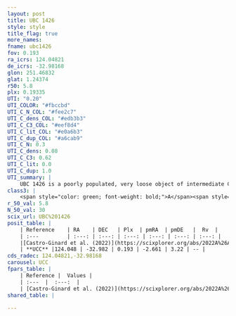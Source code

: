 ```yaml
---
layout: post
title: UBC 1426
style: style
title_flag: true
more_names: 
fname: ubc1426
fov: 0.193
ra_icrs: 124.04821
de_icrs: -32.98168
glon: 251.46832
glat: 1.24374
r50: 5.8
plx: 0.19335
UTI: "0.20"
UTI_COLOR: "#fbccbd"
UTI_C_N_COL: "#fee2c7"
UTI_C_dens_COL: "#edb3b3"
UTI_C_C3_COL: "#eef8d4"
UTI_C_lit_COL: "#e0a6b3"
UTI_C_dup_COL: "#a6cab9"
UTI_C_N: 0.3
UTI_C_dens: 0.08
UTI_C_C3: 0.62
UTI_C_lit: 0.0
UTI_C_dup: 1.0
UTI_summary: |
    UBC 1426 is a poorly populated, very loose object of intermediate C3 quality. It was recently reported in the literature.
class3: |
    <span style="color: green; font-weight: bold;">A</span><span style="color: red; font-weight: bold;">C</span>
r_50_val: 5.8
N_50_val: 30
scix_url: UBC%201426
posit_table: |
    | Reference    | RA    | DEC   | Plx  | pmRA  | pmDE   |  Rv  |
    | :---         | :---: | :---: | :---: | :---: | :---: | :---: |
    |[Castro-Ginard et al. (2022)](https://scixplorer.org/abs/2022A%26A...661A.118C) | 124.07 | -32.97 | 0.19 | -2.65 | 3.23 | -- |
    | **UCC** |124.048 | -32.982 | 0.193 | -2.661 | 3.22 | -- | 
cds_radec: 124.04821,-32.98168
carousel: UCC
fpars_table: |
    | Reference |  Values |
    | :---  |  :---:  |
    | [Castro-Ginard et al. (2022)](https://scixplorer.org/abs/2022A%26A...661A.118C) | `AV=0.907, Dist=5755, logAge=7.765` |
shared_table: |
    
---
```

